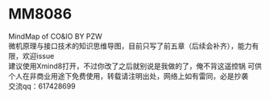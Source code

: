 # MM8086
MindMap of CO&amp;IO BY PZW    
微机原理与接口技术的知识思维导图，目前只写了前五章（后续会补齐），能力有限，欢迎issue  
建议使用Xmind8打开，不过你改了之后就别说是我做的了，俺不背这遥控锅
可供个人在非商业用途下免费使用，转载请注明出处，网络上如有雷同，必是抄袭  
交流qq：617428699
